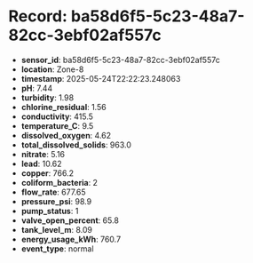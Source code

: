 # Record: ba58d6f5-5c23-48a7-82cc-3ebf02af557c

- **sensor_id**: ba58d6f5-5c23-48a7-82cc-3ebf02af557c
- **location**: Zone-8
- **timestamp**: 2025-05-24T22:22:23.248063
- **pH**: 7.44
- **turbidity**: 1.98
- **chlorine_residual**: 1.56
- **conductivity**: 415.5
- **temperature_C**: 9.5
- **dissolved_oxygen**: 4.62
- **total_dissolved_solids**: 963.0
- **nitrate**: 5.16
- **lead**: 10.62
- **copper**: 766.2
- **coliform_bacteria**: 2
- **flow_rate**: 677.65
- **pressure_psi**: 98.9
- **pump_status**: 1
- **valve_open_percent**: 65.8
- **tank_level_m**: 8.09
- **energy_usage_kWh**: 760.7
- **event_type**: normal